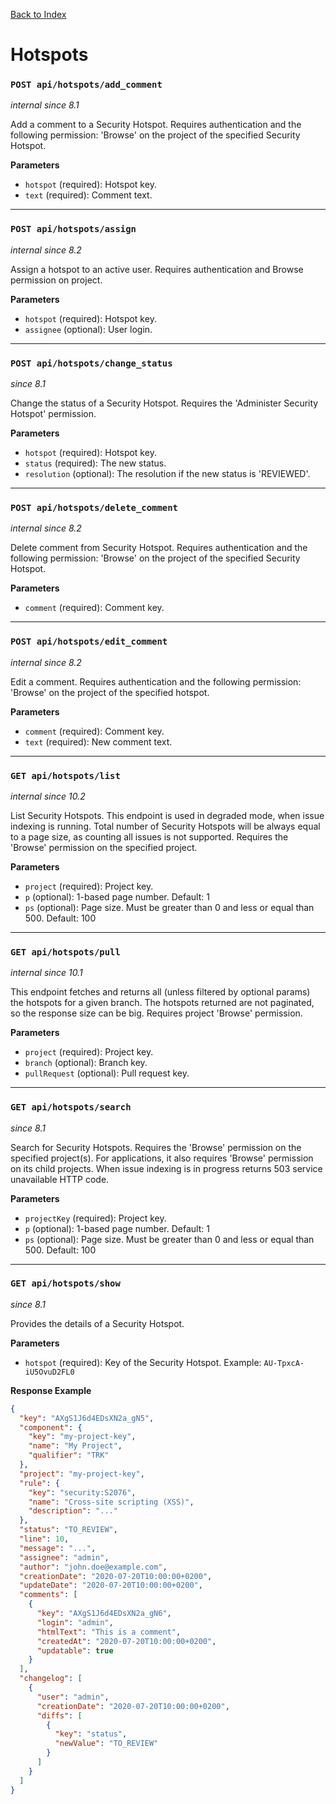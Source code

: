 [Back to Index](index.md)

# Hotspots

### `POST api/hotspots/add_comment`
*internal since 8.1*

Add a comment to a Security Hotspot. Requires authentication and the following permission: 'Browse' on the project of the specified Security Hotspot.

**Parameters**
- `hotspot` (required): Hotspot key.
- `text` (required): Comment text.

---

### `POST api/hotspots/assign`
*internal since 8.2*

Assign a hotspot to an active user. Requires authentication and Browse permission on project.

**Parameters**
- `hotspot` (required): Hotspot key.
- `assignee` (optional): User login.

---

### `POST api/hotspots/change_status`
*since 8.1*

Change the status of a Security Hotspot. Requires the 'Administer Security Hotspot' permission.

**Parameters**
- `hotspot` (required): Hotspot key.
- `status` (required): The new status.
- `resolution` (optional): The resolution if the new status is 'REVIEWED'.

---

### `POST api/hotspots/delete_comment`
*internal since 8.2*

Delete comment from Security Hotspot. Requires authentication and the following permission: 'Browse' on the project of the specified Security Hotspot.

**Parameters**
- `comment` (required): Comment key.

---

### `POST api/hotspots/edit_comment`
*internal since 8.2*

Edit a comment. Requires authentication and the following permission: 'Browse' on the project of the specified hotspot.

**Parameters**
- `comment` (required): Comment key.
- `text` (required): New comment text.

---

### `GET api/hotspots/list`
*internal since 10.2*

List Security Hotspots. This endpoint is used in degraded mode, when issue indexing is running. Total number of Security Hotspots will be always equal to a page size, as counting all issues is not supported. Requires the 'Browse' permission on the specified project.

**Parameters**
- `project` (required): Project key.
- `p` (optional): 1-based page number. Default: 1
- `ps` (optional): Page size. Must be greater than 0 and less or equal than 500. Default: 100

---

### `GET api/hotspots/pull`
*internal since 10.1*

This endpoint fetches and returns all (unless filtered by optional params) the hotspots for a given branch. The hotspots returned are not paginated, so the response size can be big. Requires project 'Browse' permission.

**Parameters**
- `project` (required): Project key.
- `branch` (optional): Branch key.
- `pullRequest` (optional): Pull request key.

---

### `GET api/hotspots/search`
*since 8.1*

Search for Security Hotspots. Requires the 'Browse' permission on the specified project(s). For applications, it also requires 'Browse' permission on its child projects. When issue indexing is in progress returns 503 service unavailable HTTP code.

**Parameters**
- `projectKey` (required): Project key.
- `p` (optional): 1-based page number. Default: 1
- `ps` (optional): Page size. Must be greater than 0 and less or equal than 500. Default: 100

---

### `GET api/hotspots/show`
*since 8.1*

Provides the details of a Security Hotspot.

**Parameters**
- `hotspot` (required): Key of the Security Hotspot. Example: `AU-TpxcA-iU5OvuD2FL0`

**Response Example**
```json
{
  "key": "AXgS1J6d4EDsXN2a_gN5",
  "component": {
    "key": "my-project-key",
    "name": "My Project",
    "qualifier": "TRK"
  },
  "project": "my-project-key",
  "rule": {
    "key": "security:S2076",
    "name": "Cross-site scripting (XSS)",
    "description": "..."
  },
  "status": "TO_REVIEW",
  "line": 10,
  "message": "...",
  "assignee": "admin",
  "author": "john.doe@example.com",
  "creationDate": "2020-07-20T10:00:00+0200",
  "updateDate": "2020-07-20T10:00:00+0200",
  "comments": [
    {
      "key": "AXgS1J6d4EDsXN2a_gN6",
      "login": "admin",
      "htmlText": "This is a comment",
      "createdAt": "2020-07-20T10:00:00+0200",
      "updatable": true
    }
  ],
  "changelog": [
    {
      "user": "admin",
      "creationDate": "2020-07-20T10:00:00+0200",
      "diffs": [
        {
          "key": "status",
          "newValue": "TO_REVIEW"
        }
      ]
    }
  ]
}
```
